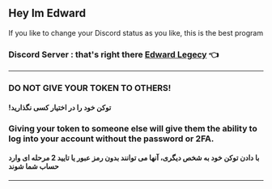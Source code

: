 ## Hey Im Edward

If you like to change your Discord status as you like, this is the best program

### Discord Server : that's right there [Edward Legecy](https://discord.gg/hTP2DaMCnD) 👈

---
### DO NOT GIVE YOUR TOKEN TO OTHERS!
####    !توکن خود را در اختیار کسی نگذارید
### Giving your token to someone else will give them the ability to log into your account without the password or 2FA.
####      با دادن توکن خود به شخص دیگری، آنها می توانند بدون رمز عبور یا تایید 2 مرحله ای وارد حساب شما شوند
---

</br>

